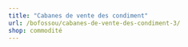 ```yaml
---
title: "Cabanes de vente des condiment"
url: /bofossou/cabanes-de-vente-des-condiment-3/
shop: commodité
---
```


